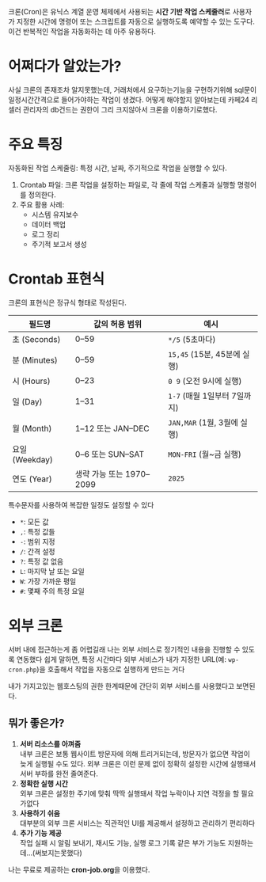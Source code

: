 크론(Cron)은 유닉스 계열 운영 체제에서 사용되는 **시간 기반 작업 스케줄러**로 사용자가 지정한 시간에 명령어 또는 스크립트를 자동으로 실행하도록 예약할 수 있는 도구다. 이건 반복적인 작업을 자동화하는 데 아주 유용하다.

# 어쩌다가 알았는가?

사실 크론의 존재조차 알지못했는데, 거래처에서 요구하는기능을 구현하기위해 sql문이 일정시간간격으로 들어가야하는 작업이 생겼다. 어떻게 해야할지 알아보는데 카페24 리셀러 관리자의 db건드는 권한이 그리 크지않아서 크론을 이용하기로했다.

# 주요 특징

자동화된 작업 스케줄링: 특정 시간, 날짜, 주기적으로 작업을 실행할 수 있다.

1. Crontab 파일: 크론 작업을 설정하는 파일로, 각 줄에 작업 스케줄과 실행할 명령어를 정의한다.
2. 주요 활용 사례:
	-  시스템 유지보수
	-  데이터 백업
	-  로그 정리
	-  주기적 보고서 생성


# Crontab 표현식

크론의 표현식은 정규식 형태로 작성된다. 

| 필드명          | 값의 허용 범위           | 예시                     |
| ------------ | ------------------ | ---------------------- |
| 초 (Seconds)  | 0–59               | `*/5` (5초마다)           |
| 분 (Minutes)  | 0–59               | `15,45` (15분, 45분에 실행) |
| 시 (Hours)    | 0–23               | `0 9` (오전 9시에 실행)      |
| 일 (Day)      | 1–31               | `1-7` (매월 1일부터 7일까지)   |
| 월 (Month)    | 1–12 또는 JAN–DEC    | `JAN,MAR` (1월, 3월에 실행) |
| 요일 (Weekday) | 0–6 또는 SUN–SAT     | `MON-FRI` (월~금 실행)     |
| 연도 (Year)    | 생략 가능 또는 1970–2099 | `2025`                 |

특수문자를 사용하여 복잡한 일정도 설정할 수 있다

- `*`: 모든 값
- `,`: 특정 값들
- `-`: 범위 지정
- `/`: 간격 설정
- `?`: 특정 값 없음
- `L`: 마지막 날 또는 요일
- `W`: 가장 가까운 평일
- `#`: 몇째 주의 특정 요일



# 외부 크론

서버 내에 접근하는게 좀 어렵길래 나는 외부 서비스로 정기적인 내용을 진행할 수 있도록 연동했다
쉽게 말하면, 특정 시간마다 외부 서비스가 내가 지정한 URL(예: `wp-cron.php`)을 호출해서 작업을 자동으로 실행하게 만드는 거다

내가 가지고있는 웹호스팅의 권한 한계때문에 간단히 외부 서비스를 사용했다고 보면된다.

## 뭐가 좋은가? 

1. **서버 리소스를 아껴줌**  
    내부 크론은 보통 웹사이트 방문자에 의해 트리거되는데, 방문자가 없으면 작업이 늦게 실행될 수도 있다. 외부 크론은 이런 문제 없이 정확히 설정한 시간에 실행돼서 서버 부하를 완전 줄여준다.
2. **정확한 실행 시간**  
    외부 크론은 설정한 주기에 맞춰 딱딱 실행돼서 작업 누락이나 지연 걱정을 할 필요가없다
3. **사용하기 쉬움**  
    대부분의 외부 크론 서비스는 직관적인 UI를 제공해서 설정하고 관리하기 편리하다
4. **추가 기능 제공**  
    작업 실패 시 알림 보내기, 재시도 기능, 실행 로그 기록 같은 부가 기능도 지원하는데...(써보지는못했다)

나는 무료로 제공하는 **cron-job.org**을 이용했다.

